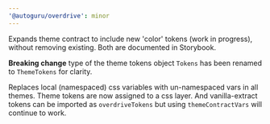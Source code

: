```yaml
---
'@autoguru/overdrive': minor
---
```


Expands theme contract to include new 'color' tokens (work in progress), without
removing existing. Both are documented in Storybook.

**Breaking change** type of the theme tokens object `Tokens` has been renamed to
`ThemeTokens` for clarity.

Replaces local (namespaced) css variables with un-namespaced vars in all themes.
Theme tokens are now assigned to a css layer. And vanilla-extract tokens can be
imported as `overdriveTokens` but using `themeContractVars` will continue to
work.
